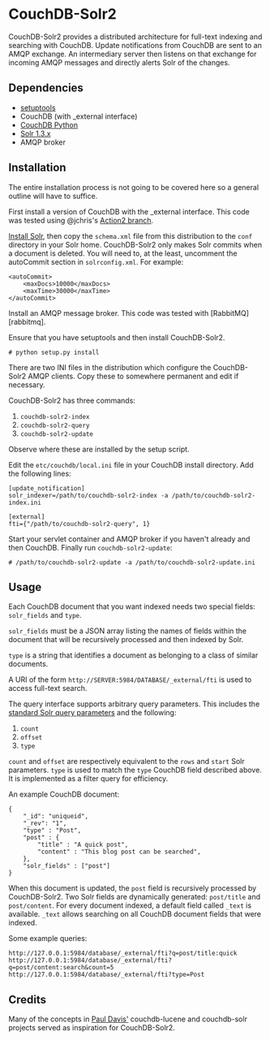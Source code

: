 CouchDB-Solr2
=============

CouchDB-Solr2 provides a distributed architecture for full-text indexing and
searching with CouchDB. Update notifications from CouchDB are sent to
an AMQP exchange. An intermediary server then listens on that exchange for
incoming AMQP messages and directly alerts Solr of the changes.

Dependencies
------------

* [setuptools][setuptools]
* CouchDB (with _external interface)
* [CouchDB Python][couchdb-python]
* [Solr 1.3.x][solr]
* AMQP broker

Installation
------------

The entire installation process is not going to be covered here so a
general outline will have to suffice.

First install a version of CouchDB with the _external interface.
This code was tested using @jchris's [Action2 branch][action2].

[Install Solr](http://wiki.apache.org/solr/SolrInstall), then copy the
`schema.xml` file from this distribution to the `conf` directory in your Solr
home. CouchDB-Solr2 only makes Solr commits when a document is deleted. You
will need to, at the least, uncomment the autoCommit section in
`solrconfig.xml`. For example:

    <autoCommit> 
        <maxDocs>10000</maxDocs>
        <maxTime>30000</maxTime> 
    </autoCommit>

Install an AMQP message broker. This code was tested with [RabbitMQ][rabbitmq].

Ensure that you have setuptools and then install CouchDB-Solr2.

    # python setup.py install

There are two INI files in the distribution which configure the CouchDB-Solr2
AMQP clients. Copy these to somewhere permanent and edit if necessary.

CouchDB-Solr2 has three commands:

1. `couchdb-solr2-index`
1. `couchdb-solr2-query`
1. `couchdb-solr2-update`

Observe where these are installed by the setup script.

Edit the `etc/couchdb/local.ini` file in your CouchDB install directory. Add
the following lines:

    [update_notification]
    solr_indexer=/path/to/couchdb-solr2-index -a /path/to/couchdb-solr2-index.ini

    [external]
    fti={"/path/to/couchdb-solr2-query", 1}

Start your servlet container and AMQP broker if you haven't already and then
CouchDB. Finally run `couchdb-solr2-update`:

    # /path/to/couchdb-solr2-update -a /path/to/couchdb-solr2-update.ini

Usage
-----

Each CouchDB document that you want indexed needs two special fields:
`solr_fields` and `type`.

`solr_fields` must be a JSON array listing the names of fields within the
document that will be recursively processed and then indexed by Solr.

`type` is a string that identifies a document as belonging to a class of
similar documents.

A URI of the form `http://SERVER:5984/DATABASE/_external/fti` is used to
access full-text search.

The query interface supports arbitrary query parameters. This includes
the [standard Solr query parameters][solr-parameters] and the following:

1. `count`
1. `offset`
1. `type`

`count` and `offset` are respectively equivalent to the `rows` and `start` Solr
parameters. `type` is used to match the `type` CouchDB field described above.
It is implemented as a filter query for efficiency.

An example CouchDB document:

    {
        "_id": "uniqueid",
        "_rev": "1",
        "type" : "Post",
        "post" : {
            "title" : "A quick post",
            "content" : "This blog post can be searched",
        },
        "solr_fields" : ["post"]
    }

When this document is updated, the `post` field is recursively processed
by CouchDB-Solr2. Two Solr fields are dynamically generated:
`post/title` and `post/content`. For every document indexed, a default field
called `_text` is available. `_text` allows searching on all CouchDB document
fields that were indexed.

Some example queries:

    http://127.0.0.1:5984/database/_external/fti?q=post/title:quick
    http://127.0.0.1:5984/database/_external/fti?q=post/content:search&count=5
    http://127.0.0.1:5984/database/_external/fti?type=Post

Credits
-------

Many of the concepts in [Paul Davis'][davisp] couchdb-lucene and couchdb-solr
projects served as inspiration for CouchDB-Solr2.


[setuptools]: http://peak.telecommunity.com/DevCenter/setuptools
[couchdb-python]: http://code.google.com/p/couchdb-python/
[solr]: http://lucene.apache.org/solr/
[solr-parameters]: http://wiki.apache.org/solr/CommonQueryParameters
[action2]: http://github.com/jchris/couchdb/tree/action2
[davisp]: http://github.com/davisp
